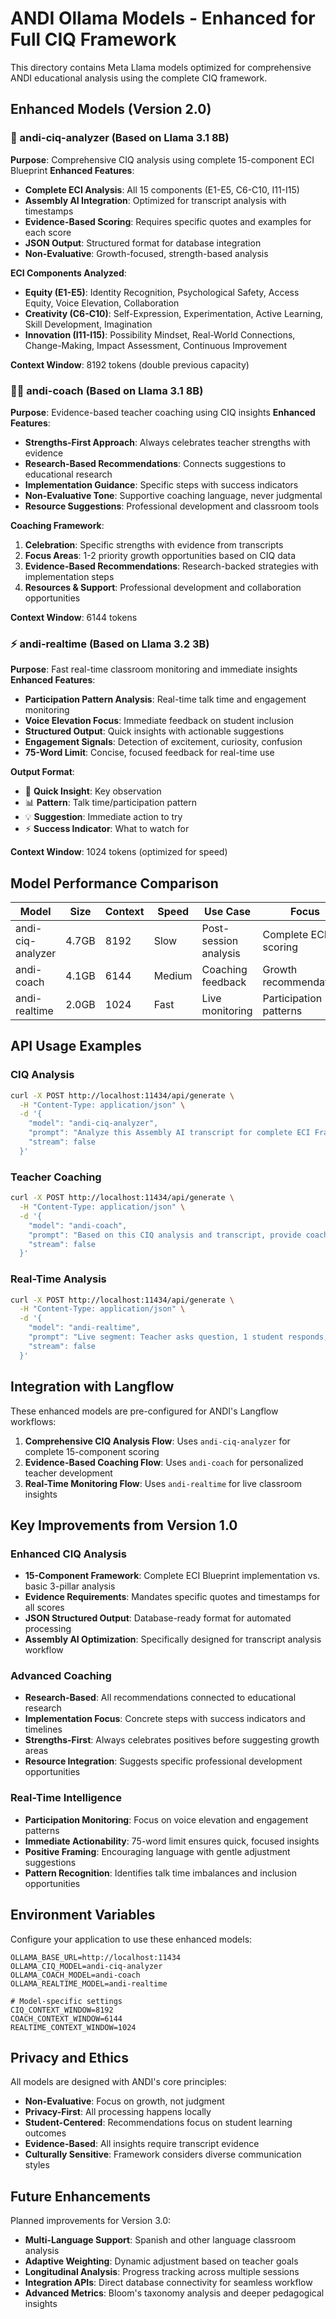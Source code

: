 # ANDI Ollama Models - Enhanced for Full CIQ Framework

This directory contains Meta Llama models optimized for comprehensive ANDI educational analysis using the complete CIQ framework.

## Enhanced Models (Version 2.0)

### 🎯 andi-ciq-analyzer (Based on Llama 3.1 8B)
**Purpose**: Comprehensive CIQ analysis using complete 15-component ECI Blueprint
**Enhanced Features**:
- **Complete ECI Analysis**: All 15 components (E1-E5, C6-C10, I11-I15)
- **Assembly AI Integration**: Optimized for transcript analysis with timestamps
- **Evidence-Based Scoring**: Requires specific quotes and examples for each score
- **JSON Output**: Structured format for database integration
- **Non-Evaluative**: Growth-focused, strength-based analysis

**ECI Components Analyzed**:
- **Equity (E1-E5)**: Identity Recognition, Psychological Safety, Access Equity, Voice Elevation, Collaboration
- **Creativity (C6-C10)**: Self-Expression, Experimentation, Active Learning, Skill Development, Imagination  
- **Innovation (I11-I15)**: Possibility Mindset, Real-World Connections, Change-Making, Impact Assessment, Continuous Improvement

**Context Window**: 8192 tokens (double previous capacity)

### 👩‍🏫 andi-coach (Based on Llama 3.1 8B)
**Purpose**: Evidence-based teacher coaching using CIQ insights
**Enhanced Features**:
- **Strengths-First Approach**: Always celebrates teacher strengths with evidence
- **Research-Based Recommendations**: Connects suggestions to educational research
- **Implementation Guidance**: Specific steps with success indicators
- **Non-Evaluative Tone**: Supportive coaching language, never judgmental
- **Resource Suggestions**: Professional development and classroom tools

**Coaching Framework**:
1. **Celebration**: Specific strengths with evidence from transcripts
2. **Focus Areas**: 1-2 priority growth opportunities based on CIQ data
3. **Evidence-Based Recommendations**: Research-backed strategies with implementation steps
4. **Resources & Support**: Professional development and collaboration opportunities

**Context Window**: 6144 tokens

### ⚡ andi-realtime (Based on Llama 3.2 3B)
**Purpose**: Fast real-time classroom monitoring and immediate insights
**Enhanced Features**:
- **Participation Pattern Analysis**: Real-time talk time and engagement monitoring
- **Voice Elevation Focus**: Immediate feedback on student inclusion
- **Structured Output**: Quick insights with actionable suggestions
- **Engagement Signals**: Detection of excitement, curiosity, confusion
- **75-Word Limit**: Concise, focused feedback for real-time use

**Output Format**:
- 🎯 **Quick Insight**: Key observation
- 📊 **Pattern**: Talk time/participation pattern  
- 💡 **Suggestion**: Immediate action to try
- ⚡ **Success Indicator**: What to watch for

**Context Window**: 1024 tokens (optimized for speed)

## Model Performance Comparison

| Model | Size | Context | Speed | Use Case | Focus |
|-------|------|---------|-------|----------|-------|
| andi-ciq-analyzer | 4.7GB | 8192 | Slow | Post-session analysis | Complete ECI scoring |
| andi-coach | 4.1GB | 6144 | Medium | Coaching feedback | Growth recommendations |
| andi-realtime | 2.0GB | 1024 | Fast | Live monitoring | Participation patterns |

## API Usage Examples

### CIQ Analysis
```bash
curl -X POST http://localhost:11434/api/generate \
  -H "Content-Type: application/json" \
  -d '{
    "model": "andi-ciq-analyzer",
    "prompt": "Analyze this Assembly AI transcript for complete ECI Framework:\n[TRANSCRIPT_WITH_TIMESTAMPS]",
    "stream": false
  }'
```

### Teacher Coaching
```bash
curl -X POST http://localhost:11434/api/generate \
  -H "Content-Type: application/json" \
  -d '{
    "model": "andi-coach",
    "prompt": "Based on this CIQ analysis and transcript, provide coaching feedback:\nCIQ Scores: [SCORES]\nTranscript: [HIGHLIGHTS]",
    "stream": false
  }'
```

### Real-Time Analysis
```bash
curl -X POST http://localhost:11434/api/generate \
  -H "Content-Type: application/json" \
  -d '{
    "model": "andi-realtime",
    "prompt": "Live segment: Teacher asks question, 1 student responds, 3 raise hands",
    "stream": false
  }'
```

## Integration with Langflow

These enhanced models are pre-configured for ANDI's Langflow workflows:

1. **Comprehensive CIQ Analysis Flow**: Uses `andi-ciq-analyzer` for complete 15-component scoring
2. **Evidence-Based Coaching Flow**: Uses `andi-coach` for personalized teacher development
3. **Real-Time Monitoring Flow**: Uses `andi-realtime` for live classroom insights

## Key Improvements from Version 1.0

### Enhanced CIQ Analysis
- **15-Component Framework**: Complete ECI Blueprint implementation vs. basic 3-pillar analysis
- **Evidence Requirements**: Mandates specific quotes and timestamps for all scores
- **JSON Structured Output**: Database-ready format for automated processing
- **Assembly AI Optimization**: Specifically designed for transcript analysis workflow

### Advanced Coaching
- **Research-Based**: All recommendations connected to educational research
- **Implementation Focus**: Concrete steps with success indicators and timelines
- **Strengths-First**: Always celebrates positives before suggesting growth areas
- **Resource Integration**: Suggests specific professional development opportunities

### Real-Time Intelligence
- **Participation Monitoring**: Focus on voice elevation and engagement patterns
- **Immediate Actionability**: 75-word limit ensures quick, focused insights
- **Positive Framing**: Encouraging language with gentle adjustment suggestions
- **Pattern Recognition**: Identifies talk time imbalances and inclusion opportunities

## Environment Variables

Configure your application to use these enhanced models:

```env
OLLAMA_BASE_URL=http://localhost:11434
OLLAMA_CIQ_MODEL=andi-ciq-analyzer
OLLAMA_COACH_MODEL=andi-coach
OLLAMA_REALTIME_MODEL=andi-realtime

# Model-specific settings
CIQ_CONTEXT_WINDOW=8192
COACH_CONTEXT_WINDOW=6144
REALTIME_CONTEXT_WINDOW=1024
```

## Privacy and Ethics

All models are designed with ANDI's core principles:
- **Non-Evaluative**: Focus on growth, not judgment
- **Privacy-First**: All processing happens locally
- **Student-Centered**: Recommendations focus on student learning outcomes
- **Evidence-Based**: All insights require transcript evidence
- **Culturally Sensitive**: Framework considers diverse communication styles

## Future Enhancements

Planned improvements for Version 3.0:
- **Multi-Language Support**: Spanish and other language classroom analysis
- **Adaptive Weighting**: Dynamic adjustment based on teacher goals
- **Longitudinal Analysis**: Progress tracking across multiple sessions
- **Integration APIs**: Direct database connectivity for seamless workflow
- **Advanced Metrics**: Bloom's taxonomy analysis and deeper pedagogical insights